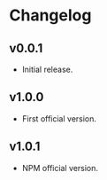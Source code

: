 # Changelog

## v0.0.1

- Initial release.

## v1.0.0

- First official version.

## v1.0.1

- NPM official version.
